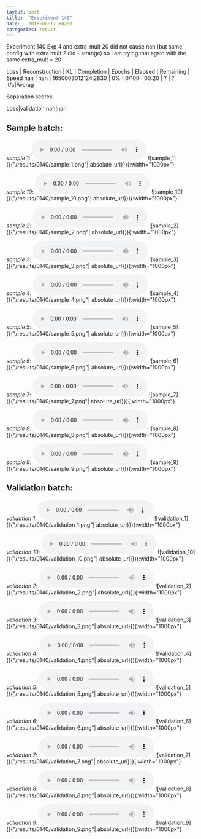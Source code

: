 ```yaml
---
layout: post
title:  "Experiment 140"
date:   2018-06-17 +0200
categories: result
---
```

Experiment 140
Exp 4 and extra_mult 20 did not cause nan (but same config with extra mult 2 did - strange) so I am trying that again with the same extra_mult = 20

Loss | Reconstruction | KL | Completion | Epochs | Elapsed | Remaining | Speed
nan | nan | 1650003012124.2830 | 0% | 0/100 | 00:20 | ? | ?it/s]Averag

Separation scores:

Loss|validation
nan|nan

## **Sample batch**:
_sample 1_:
<audio src="/ResultsOverview/results/0140/sample_1.wav" controls preload></audio>
![sample_1]({{"/results/0140/sample_1.png"| absolute_url}}){:width="1000px"}

_sample 10_:
<audio src="/ResultsOverview/results/0140/sample_10.wav" controls preload></audio>
![sample_10]({{"/results/0140/sample_10.png"| absolute_url}}){:width="1000px"}

_sample 2_:
<audio src="/ResultsOverview/results/0140/sample_2.wav" controls preload></audio>
![sample_2]({{"/results/0140/sample_2.png"| absolute_url}}){:width="1000px"}

_sample 3_:
<audio src="/ResultsOverview/results/0140/sample_3.wav" controls preload></audio>
![sample_3]({{"/results/0140/sample_3.png"| absolute_url}}){:width="1000px"}

_sample 4_:
<audio src="/ResultsOverview/results/0140/sample_4.wav" controls preload></audio>
![sample_4]({{"/results/0140/sample_4.png"| absolute_url}}){:width="1000px"}

_sample 5_:
<audio src="/ResultsOverview/results/0140/sample_5.wav" controls preload></audio>
![sample_5]({{"/results/0140/sample_5.png"| absolute_url}}){:width="1000px"}

_sample 6_:
<audio src="/ResultsOverview/results/0140/sample_6.wav" controls preload></audio>
![sample_6]({{"/results/0140/sample_6.png"| absolute_url}}){:width="1000px"}

_sample 7_:
<audio src="/ResultsOverview/results/0140/sample_7.wav" controls preload></audio>
![sample_7]({{"/results/0140/sample_7.png"| absolute_url}}){:width="1000px"}

_sample 8_:
<audio src="/ResultsOverview/results/0140/sample_8.wav" controls preload></audio>
![sample_8]({{"/results/0140/sample_8.png"| absolute_url}}){:width="1000px"}

_sample 9_:
<audio src="/ResultsOverview/results/0140/sample_9.wav" controls preload></audio>
![sample_9]({{"/results/0140/sample_9.png"| absolute_url}}){:width="1000px"}

## **Validation batch**:
_validation 1_:
<audio src="/ResultsOverview/results/0140/validation_1.wav" controls preload></audio>
![validation_1]({{"/results/0140/validation_1.png"| absolute_url}}){:width="1000px"}

_validation 10_:
<audio src="/ResultsOverview/results/0140/validation_10.wav" controls preload></audio>
![validation_10]({{"/results/0140/validation_10.png"| absolute_url}}){:width="1000px"}

_validation 2_:
<audio src="/ResultsOverview/results/0140/validation_2.wav" controls preload></audio>
![validation_2]({{"/results/0140/validation_2.png"| absolute_url}}){:width="1000px"}

_validation 3_:
<audio src="/ResultsOverview/results/0140/validation_3.wav" controls preload></audio>
![validation_3]({{"/results/0140/validation_3.png"| absolute_url}}){:width="1000px"}

_validation 4_:
<audio src="/ResultsOverview/results/0140/validation_4.wav" controls preload></audio>
![validation_4]({{"/results/0140/validation_4.png"| absolute_url}}){:width="1000px"}

_validation 5_:
<audio src="/ResultsOverview/results/0140/validation_5.wav" controls preload></audio>
![validation_5]({{"/results/0140/validation_5.png"| absolute_url}}){:width="1000px"}

_validation 6_:
<audio src="/ResultsOverview/results/0140/validation_6.wav" controls preload></audio>
![validation_6]({{"/results/0140/validation_6.png"| absolute_url}}){:width="1000px"}

_validation 7_:
<audio src="/ResultsOverview/results/0140/validation_7.wav" controls preload></audio>
![validation_7]({{"/results/0140/validation_7.png"| absolute_url}}){:width="1000px"}

_validation 8_:
<audio src="/ResultsOverview/results/0140/validation_8.wav" controls preload></audio>
![validation_8]({{"/results/0140/validation_8.png"| absolute_url}}){:width="1000px"}

_validation 9_:
<audio src="/ResultsOverview/results/0140/validation_9.wav" controls preload></audio>
![validation_9]({{"/results/0140/validation_9.png"| absolute_url}}){:width="1000px"}
